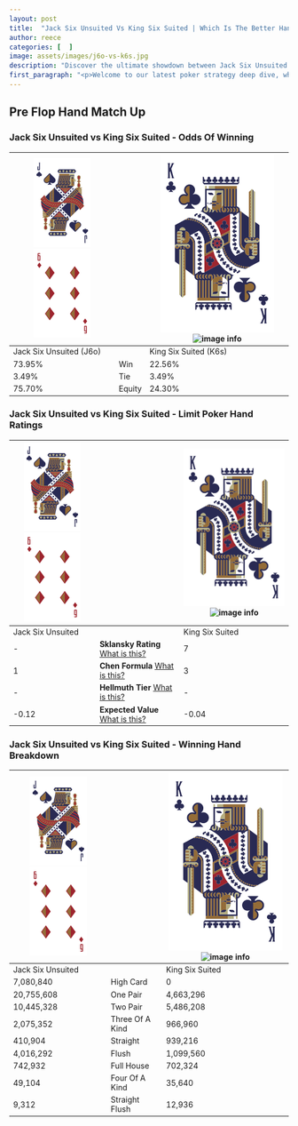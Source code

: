 ```yaml
---
layout: post
title:  "Jack Six Unsuited Vs King Six Suited | Which Is The Better Hand In Poker? A Complete Guide"
author: reece
categories: [  ]
image: assets/images/j6o-vs-k6s.jpg
description: "Discover the ultimate showdown between Jack Six Unsuited and King Six Suited in poker! Uncover the odds, strategies, and scenarios where one hand triumphs over the other. Get ready to up your poker game with this thrilling analysis."
first_paragraph: "<p>Welcome to our latest poker strategy deep dive, where we're pitting two distinct hands against each other in a high-stakes showdown: Jack Six Unsuited vs King Six Suited.</p><p>In the dynamic world of poker, every decision counts, and knowing which hand holds the upper hand is key to your success at the table.</p><p>In this article, we'll dissect these two hands, explore the scenarios where one dominates the other, and equip you with the knowledge to make strategic choices that can tip the odds in your favor.</p><p>Get ready to unravel the intriguing dynamics of these poker hands and elevate your game to new heights.</p>"
---
```




[comment]: # (sp0)

## Pre Flop Hand Match Up

<div class="table hand-ratings" markdown="1"> 



### Jack Six Unsuited vs King Six Suited - Odds Of Winning


    
| ![image info](assets/images/hand1/J.png) ![image info](assets/images/hand1/6o.png) |  | ![image info](assets/images/hand2/K.png) ![image info](assets/images/hand2/6s.png) |
| -------- | -------- | -------- |
| Jack Six Unsuited (J6o) |  | King Six Suited (K6s) |
| 73.95% | Win | 22.56% |
| 3.49% | Tie | 3.49% |
| 75.70% | Equity | 24.30% |




[comment]: # (sp1)



### Jack Six Unsuited vs King Six Suited - Limit Poker Hand Ratings


    
| ![image info](assets/images/hand1/J.png) ![image info](assets/images/hand1/6o.png) |  | ![image info](assets/images/hand2/K.png) ![image info](assets/images/hand2/6s.png) |
| -------- | -------- | -------- |
| Jack Six Unsuited |  | King Six Suited |
| - | **Sklansky Rating** [What is this?](/sklansky-rating-explained) | 7 |
| 1 | **Chen Formula** [What is this?](/chen-formula-explained) | 3 |
| - | **Hellmuth Tier** [What is this?](/Hellmuth-tier-explained) | - |
| -0.12 | **Expected Value** [What is this?](/expected-value-explained) | -0.04 |




[comment]: # (sp2)



### Jack Six Unsuited vs King Six Suited - Winning Hand Breakdown


    
| ![image info](assets/images/hand1/J.png) ![image info](assets/images/hand1/6o.png) |  | ![image info](assets/images/hand2/K.png) ![image info](assets/images/hand2/6s.png) |
| -------- | -------- | -------- |
| Jack Six Unsuited |  | King Six Suited |
| 7,080,840 | High Card | 0 |
| 20,755,608 | One Pair | 4,663,296 |
| 10,445,328 | Two Pair | 5,486,208 |
| 2,075,352 | Three Of A Kind | 966,960 |
| 410,904 | Straight | 939,216 |
| 4,016,292 | Flush | 1,099,560 |
| 742,932 | Full House | 702,324 |
| 49,104 | Four Of A Kind | 35,640 |
| 9,312 | Straight Flush | 12,936 |




[comment]: # (sp3)



</div>

[comment]: # (sp4)



[comment]: # (sp5)

